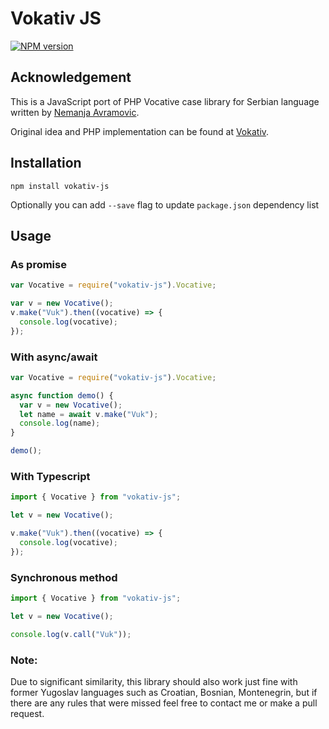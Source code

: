 # Vokativ JS

[![NPM version](https://img.shields.io/badge/Latest%20Version-3.3.0-green.svg)](https://www.npmjs.com/package/vokativ-js)

<!-- [![Build Status](https://app.travis-ci.com/vuk/vokativ-js.svg?branch=master)](https://app.travis-ci.com/vuk/vokativ-js) -->

## Acknowledgement

This is a JavaScript port of PHP Vocative case library for Serbian language written by [Nemanja Avramovic](https://github.com/avramovic).

Original idea and PHP implementation can be found at [Vokativ](https://github.com/avramovic/Vokativ).

## Installation

`npm install vokativ-js`

Optionally you can add `--save` flag to update `package.json` dependency list

## Usage

### As promise

```javascript
var Vocative = require("vokativ-js").Vocative;

var v = new Vocative();
v.make("Vuk").then((vocative) => {
  console.log(vocative);
});
```

### With async/await

```javascript
var Vocative = require("vokativ-js").Vocative;

async function demo() {
  var v = new Vocative();
  let name = await v.make("Vuk");
  console.log(name);
}

demo();
```

### With Typescript

```typescript
import { Vocative } from "vokativ-js";

let v = new Vocative();

v.make("Vuk").then((vocative) => {
  console.log(vocative);
});
```

### Synchronous method

```typescript
import { Vocative } from "vokativ-js";

let v = new Vocative();

console.log(v.call("Vuk"));
```

### Note:

Due to significant similarity, this library should also work just fine with former Yugoslav languages such as Croatian, Bosnian, Montenegrin, but if there are any rules that were missed feel free to contact me or make a pull request.
